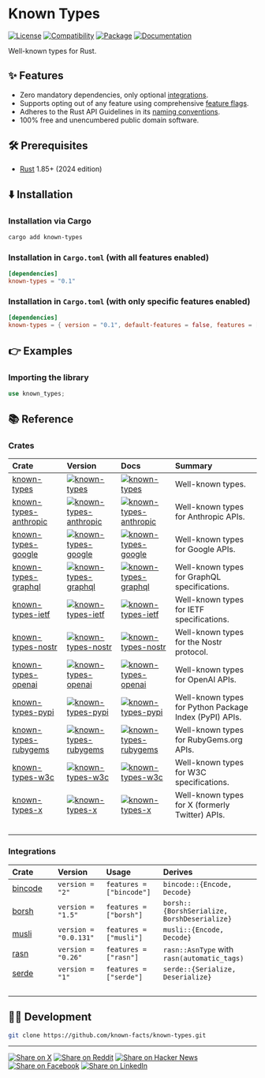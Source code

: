 # Known Types

[![License](https://img.shields.io/badge/license-Public%20Domain-blue.svg)](https://unlicense.org)
[![Compatibility](https://img.shields.io/badge/rust-1.85%2B-blue)](https://blog.rust-lang.org/2025/02/20/Rust-1.85.0/)
[![Package](https://img.shields.io/crates/v/known-types)](https://crates.io/crates/known-types)
[![Documentation](https://docs.rs/known-types/badge.svg)](https://docs.rs/known-types/)

Well-known types for Rust.

## ✨ Features

- Zero mandatory dependencies, only optional [integrations](#integrations).
- Supports opting out of any feature using comprehensive [feature flags].
- Adheres to the Rust API Guidelines in its [naming conventions].
- 100% free and unencumbered public domain software.

## 🛠️ Prerequisites

- [Rust](https://rust-lang.org) 1.85+ (2024 edition)

## ⬇️ Installation

### Installation via Cargo

```bash
cargo add known-types
```

### Installation in `Cargo.toml` (with all features enabled)

```toml
[dependencies]
known-types = "0.1"
```

### Installation in `Cargo.toml` (with only specific features enabled)

```toml
[dependencies]
known-types = { version = "0.1", default-features = false, features = ["serde"] }
```

## 👉 Examples

### Importing the library

```rust
use known_types;
```

## 📚 Reference

### Crates

Crate | Version | Docs | Summary
:--- | :--- | :--- | :---
[known-types] | [![known-types](https://img.shields.io/crates/v/known-types)](https://crates.io/crates/known-types) | [![known-types](https://docs.rs/known-types/badge.svg)](https://docs.rs/known-types/) | Well-known types.
[known-types-anthropic] | [![known-types-anthropic](https://img.shields.io/crates/v/known-types-anthropic)](https://crates.io/crates/known-types-anthropic) | [![known-types-anthropic](https://docs.rs/known-types-anthropic/badge.svg)](https://docs.rs/known-types-anthropic/) | Well-known types for Anthropic APIs.
[known-types-google] | [![known-types-google](https://img.shields.io/crates/v/known-types-google)](https://crates.io/crates/known-types-google) | [![known-types-google](https://docs.rs/known-types-google/badge.svg)](https://docs.rs/known-types-google/) | Well-known types for Google APIs.
[known-types-graphql] | [![known-types-graphql](https://img.shields.io/crates/v/known-types-graphql)](https://crates.io/crates/known-types-graphql) | [![known-types-graphql](https://docs.rs/known-types-graphql/badge.svg)](https://docs.rs/known-types-graphql/) | Well-known types for GraphQL specifications.
[known-types-ietf] | [![known-types-ietf](https://img.shields.io/crates/v/known-types-ietf)](https://crates.io/crates/known-types-ietf) | [![known-types-ietf](https://docs.rs/known-types-ietf/badge.svg)](https://docs.rs/known-types-ietf/) | Well-known types for IETF specifications.
[known-types-nostr] | [![known-types-nostr](https://img.shields.io/crates/v/known-types-nostr)](https://crates.io/crates/known-types-nostr) | [![known-types-nostr](https://docs.rs/known-types-nostr/badge.svg)](https://docs.rs/known-types-nostr/) | Well-known types for the Nostr protocol.
[known-types-openai] | [![known-types-openai](https://img.shields.io/crates/v/known-types-openai)](https://crates.io/crates/known-types-openai) | [![known-types-openai](https://docs.rs/known-types-openai/badge.svg)](https://docs.rs/known-types-openai/) | Well-known types for OpenAI APIs.
[known-types-pypi] | [![known-types-pypi](https://img.shields.io/crates/v/known-types-pypi)](https://crates.io/crates/known-types-pypi) | [![known-types-pypi](https://docs.rs/known-types-pypi/badge.svg)](https://docs.rs/known-types-pypi/) | Well-known types for Python Package Index (PyPI) APIs.
[known-types-rubygems] | [![known-types-rubygems](https://img.shields.io/crates/v/known-types-rubygems)](https://crates.io/crates/known-types-rubygems) | [![known-types-rubygems](https://docs.rs/known-types-rubygems/badge.svg)](https://docs.rs/known-types-rubygems/) | Well-known types for RubyGems.org APIs.
[known-types-w3c] | [![known-types-w3c](https://img.shields.io/crates/v/known-types-w3c)](https://crates.io/crates/known-types-w3c) | [![known-types-w3c](https://docs.rs/known-types-w3c/badge.svg)](https://docs.rs/known-types-w3c/) | Well-known types for W3C specifications.
[known-types-x] | [![known-types-x](https://img.shields.io/crates/v/known-types-x)](https://crates.io/crates/known-types-x) | [![known-types-x](https://docs.rs/known-types-x/badge.svg)](https://docs.rs/known-types-x/) | Well-known types for X (formerly Twitter) APIs.
<img width=210 height=1/> | <img width=110 height=1/> | <img width=100 height=1/> | &nbsp;

### Integrations

Crate | Version | Usage | Derives
:--- | :--- | :--- | :---
[bincode] | `version = "2"` | `features = ["bincode"]` | `bincode::{Encode, Decode}`
[borsh] | `version = "1.5"` | `features = ["borsh"]` | `borsh::{BorshSerialize, BorshDeserialize}`
[musli] | `version = "0.0.131"` | `features = ["musli"]` | `musli::{Encode, Decode}`
[rasn] | `version = "0.26"` | `features = ["rasn"]` | `rasn::AsnType` with `rasn(automatic_tags)`
[serde] | `version = "1"` | `features = ["serde"]` | `serde::{Serialize, Deserialize}`
<img width=210 height=1/> | <img width=110 height=1/> | <img width=100 height=1/> | &nbsp;

## 👨‍💻 Development

```bash
git clone https://github.com/known-facts/known-types.git
```

---

[![Share on X](https://img.shields.io/badge/share%20on-x-03A9F4?logo=x)](https://x.com/intent/post?url=https://github.com/known-facts/known-types&text=Known%20Types)
[![Share on Reddit](https://img.shields.io/badge/share%20on-reddit-red?logo=reddit)](https://reddit.com/submit?url=https://github.com/known-facts/known-types&title=Known%20Types)
[![Share on Hacker News](https://img.shields.io/badge/share%20on-hn-orange?logo=ycombinator)](https://news.ycombinator.com/submitlink?u=https://github.com/known-facts/known-types&t=Known%20Types)
[![Share on Facebook](https://img.shields.io/badge/share%20on-fb-1976D2?logo=facebook)](https://www.facebook.com/sharer/sharer.php?u=https://github.com/known-facts/known-types)
[![Share on LinkedIn](https://img.shields.io/badge/share%20on-linkedin-3949AB?logo=linkedin)](https://www.linkedin.com/sharing/share-offsite/?url=https://github.com/known-facts/known-types)

[feature flags]: https://github.com/known-facts/known-types/blob/master/lib/known-types/Cargo.toml
[naming conventions]: https://rust-lang.github.io/api-guidelines/naming.html

[bincode]: https://crates.io/crates/bincode
[borsh]: https://crates.io/crates/borsh
[musli]: https://crates.io/crates/musli
[rasn]: https://crates.io/crates/rasn
[serde]: https://crates.io/crates/serde

[known-types]: https://github.com/known-facts/known-types/tree/master/lib/known-types
[known-types-anthropic]: https://github.com/known-facts/known-types/tree/master/lib/known-types-anthropic
[known-types-google]: https://github.com/known-facts/known-types/tree/master/lib/known-types-google
[known-types-graphql]: https://github.com/known-facts/known-types/tree/master/lib/known-types-graphql
[known-types-ietf]: https://github.com/known-facts/known-types/tree/master/lib/known-types-ietf
[known-types-nostr]: https://github.com/known-facts/known-types/tree/master/lib/known-types-nostr
[known-types-openai]: https://github.com/known-facts/known-types/tree/master/lib/known-types-openai
[known-types-pypi]: https://github.com/known-facts/known-types/tree/master/lib/known-types-pypi
[known-types-rubygems]: https://github.com/known-facts/known-types/tree/master/lib/known-types-rubygems
[known-types-w3c]: https://github.com/known-facts/known-types/tree/master/lib/known-types-w3c
[known-types-x]: https://github.com/known-facts/known-types/tree/master/lib/known-types-x
